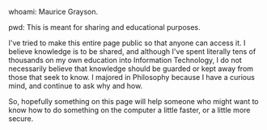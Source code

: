 whoami:
Maurice Grayson. 

pwd:
This is meant for sharing and educational purposes. 


I've tried to make this entire page public so that anyone can access it. I believe knowledge is to be shared, and although I've spent
literally tens of thousands on my own education into Information Technology, I do not necessarily believe that knowledge should be guarded
or kept away from those that seek to know. I majored in Philosophy because I have a curious mind, and continue to ask why and how. 

So, hopefully something on this page will help someone who might want to know how to do something on the computer a little faster, or a little more secure.
